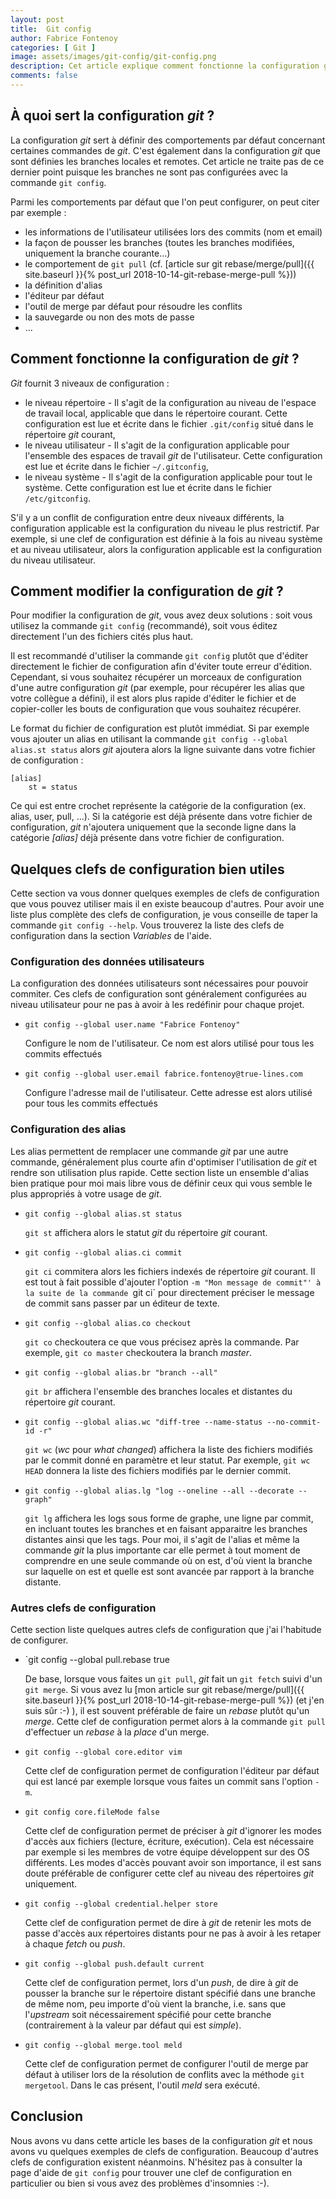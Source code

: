```yaml
---
layout: post
title:  Git config
author: Fabrice Fontenoy
categories: [ Git ]
image: assets/images/git-config/git-config.png
description: Cet article explique comment fonctionne la configuration git et donne quelques clefs de configuration utiles
comments: false
---
```


## À quoi sert la configuration _git_ ?

La configuration _git_ sert à définir des comportements par défaut concernant certaines commandes de _git_.
C'est également dans la configuration _git_ que sont définies les branches locales et remotes. 
Cet article ne traite pas de ce dernier point puisque les branches ne sont pas configurées avec la commande `git config`. 

Parmi les comportements par défaut que l'on peut configurer, on peut citer par exemple :
* les informations de l'utilisateur utilisées lors des commits (nom et email)
* la façon de pousser les branches (toutes les branches modifiées, uniquement la branche courante...)
* le comportement de `git pull` (cf. [article sur git rebase/merge/pull]({{ site.baseurl }}{% post_url 2018-10-14-git-rebase-merge-pull %}))
* la définition d'alias
* l'éditeur par défaut
* l'outil de merge par défaut pour résoudre les conflits
* la sauvegarde ou non des mots de passe
* ...

## Comment fonctionne la configuration de _git_ ?

_Git_ fournit 3 niveaux de configuration : 
* le niveau répertoire - Il s'agit de la configuration au niveau de l'espace de travail local, applicable que dans le répertoire courant. Cette configuration est lue et écrite dans le fichier `.git/config` situé dans le répertoire _git_ courant,
* le niveau utilisateur - Il s'agit de la configuration applicable pour l'ensemble des espaces de travail _git_ de l'utilisateur. Cette configuration est lue et écrite dans le fichier `~/.gitconfig`,
* le niveau système - Il s'agit de la configuration applicable pour tout le système. Cette configuration est lue et écrite dans le fichier `/etc/gitconfig`.

S'il y a un conflit de configuration entre deux niveaux différents, la configuration applicable est la configuration du niveau le plus restrictif. Par exemple, si une clef de configuration est définie à la fois au niveau système et au niveau utilisateur, alors la configuration applicable est la configuration du niveau utilisateur.


## Comment modifier la configuration de _git_ ?
 
Pour modifier la configuration de _git_, vous avez deux solutions : soit vous utilisez la commande `git config` (recommandé), soit vous éditez directement l'un des fichiers cités plus haut.

Il est recommandé d'utiliser la commande `git config` plutôt que d'éditer directement le fichier de configuration afin d'éviter toute erreur d'édition. Cependant, si vous souhaitez récupérer un morceaux de configuration d'une autre configuration _git_ (par exemple, pour récupérer les alias que votre collègue a défini), il est alors plus rapide d'éditer le fichier et de copier-coller les bouts de configuration que vous souhaitez récupérer.

Le format du fichier de configuration est plutôt immédiat.
Si par exemple vous ajouter un alias en utilisant la commande `git config --global alias.st status` alors _git_ ajoutera alors la ligne suivante dans votre fichier de configuration :

	[alias]
		st = status

Ce qui est entre crochet représente la catégorie de la configuration (ex. alias, user, pull, ...). Si la catégorie est déjà présente dans votre fichier de configuration, _git_ n'ajoutera uniquement que la seconde ligne dans la catégorie _[alias]_ déjà présente dans votre fichier de configuration.

## Quelques clefs de configuration bien utiles

Cette section va vous donner quelques exemples de clefs de configuration que vous pouvez utiliser mais il en existe beaucoup d'autres.
Pour avoir une liste plus complète des clefs de configuration, je vous conseille de taper la commande `git config --help`. 
Vous trouverez la liste des clefs de configuration dans la section _Variables_ de l'aide.

### Configuration des données utilisateurs

La configuration des données utilisateurs sont nécessaires pour pouvoir commiter.
Ces clefs de configuration sont généralement configurées au niveau utilisateur pour ne pas à avoir à les redéfinir pour chaque projet.

*	`git config --global user.name "Fabrice Fontenoy"`

	Configure le nom de l'utilisateur. Ce nom est alors utilisé pour tous les commits effectués

*	`git config --global user.email fabrice.fontenoy@true-lines.com`

	Configure l'adresse mail de l'utilisateur. Cette adresse est alors utilisé pour tous les commits effectués


### Configuration des alias

Les alias permettent de remplacer une commande _git_ par une autre commande, généralement plus courte afin d'optimiser l'utilisation de _git_ et rendre son utilisation plus rapide.
Cette section liste un ensemble d'alias bien pratique pour moi mais libre vous de définir ceux qui vous semble le plus appropriés à votre usage de _git_. 

*	`git config --global alias.st status`

	`git st` affichera alors le statut _git_ du répertoire _git_ courant.

*	`git config --global alias.ci commit`

	`git ci` commitera alors les fichiers indexés de répertoire _git_ courant. Il est tout à fait possible d'ajouter l'option `-m "Mon message de commit"' à la suite de la commande `git ci` pour directement préciser le message de commit sans passer par un éditeur de texte.

*	`git config --global alias.co checkout`

	`git co` checkoutera ce que vous précisez après la commande. Par exemple, `git co master` checkoutera la branch _master_.

*	`git config --global alias.br "branch --all"`

	`git br` affichera l'ensemble des branches locales et distantes du répertoire _git_ courant.

*	`git config --global alias.wc "diff-tree --name-status --no-commit-id -r"`

	`git wc` (_wc_ pour _what changed_) affichera la liste des fichiers modifiés par le commit donné en paramètre et leur statut. Par exemple, `git wc HEAD` donnera la liste des fichiers modifiés par le dernier commit.

*	`git config --global alias.lg "log --oneline --all --decorate --graph"`

	`git lg` affichera les logs sous forme de graphe, une ligne par commit, en incluant toutes les branches et en faisant apparaitre les branches distantes ainsi que les tags. Pour moi, il s'agit de l'alias et même la commande _git_ la plus importante car elle permet à tout moment de comprendre en une seule commande où on est, d'où vient la branche sur laquelle on est et quelle est sont avancée par rapport à la branche distante.   

### Autres clefs de configuration

Cette section liste quelques autres clefs de configuration que j'ai l'habitude de configurer.

*	`git config --global pull.rebase true

	De base, lorsque vous faites un `git pull`, _git_ fait un `git fetch` suivi d'un `git merge`. Si vous avez lu [mon article sur git rebase/merge/pull]({{ site.baseurl }}{% post_url 2018-10-14-git-rebase-merge-pull %}) (et j'en suis sûr :-) ), il est souvent préférable de faire un _rebase_ plutôt qu'un _merge_. Cette clef de configuration permet alors à la commande `git pull` d'effectuer un _rebase_ à la _place_ d'un merge.

*	`git config --global core.editor vim`

	Cette clef de configuration permet de configuration l'éditeur par défaut qui est lancé par exemple lorsque vous faites un commit sans l'option `-m`.

*	`git config core.fileMode false`

	Cette clef de configuration permet de préciser à _git_ d'ignorer les modes d'accès aux fichiers (lecture, écriture, exécution). Cela est nécessaire par exemple si les membres de votre équipe développent sur des OS différents. Les modes d'accès pouvant avoir son importance, il est sans doute préférable de configurer cette clef au niveau des répertoires _git_ uniquement.

*	`git config --global credential.helper store`

	Cette clef de configuration permet de dire à _git_ de retenir les mots de passe d'accès aux répertoires distants pour ne pas à avoir à les retaper à chaque _fetch_ ou _push_. 

*	`git config --global push.default current`

	Cette clef de configuration permet, lors d'un _push_, de dire à _git_ de pousser la branche sur le répertoire distant spécifié dans une branche de même nom, peu importe d'où vient la branche, i.e. sans que l'_upstream_ soit nécessairement spécifié pour cette branche (contrairement à la valeur par défaut qui est _simple_).


*	`git config --global merge.tool meld`

	Cette clef de configuration permet de configurer l'outil de merge par défaut à utiliser lors de la résolution de conflits avec la méthode `git mergetool`. Dans le cas présent, l'outil _meld_ sera exécuté.

## Conclusion

Nous avons vu dans cette article les bases de la configuration _git_ et nous avons vu quelques exemples de clefs de configuration.
Beaucoup d'autres clefs de configuration existent néanmoins. N'hésitez pas à consulter la page d'aide de `git config` pour trouver une clef de configuration en particulier ou bien si vous avez des problèmes d'insomnies :-). 
